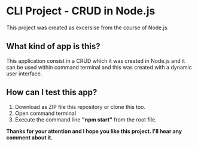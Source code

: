 # CLI Project - CRUD in Node.js

This project was created as excersise from the course of Node.js.

## What kind of app is this?

This application consist in a CRUD which it was created in Node.js and it can be used within command terminal and this was created with a dynamic user interface.

## How can I test this app?

1. Download as ZIP file this repository or clone this too.
2. Open command terminal
3. Execute the command line __"npm start"__ from the root file.

__Thanks for your attention and I hope you like this project. I'll hear any comment about it.__
